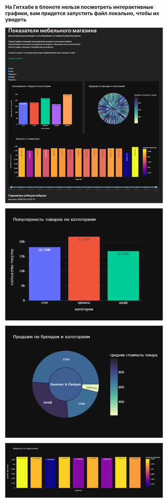 ### На Гитхабе в блоноте нельзя посмотреть интерактивные графики, вам придется запустить файл локально, чтобы их увидеть


![](https://github.com/Goosolio/Portfolio/blob/main/Project%207/dashboard1.png) 

![](https://github.com/Goosolio/Portfolio/blob/main/Project%207/dashboard2.png) 

![](https://github.com/Goosolio/Portfolio/blob/main/Project%207/dashboard3.png) 

![](https://github.com/Goosolio/Portfolio/blob/main/Project%207/dashboard4.png) 
